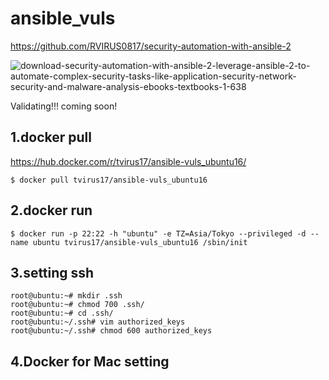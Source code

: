 # ansible_vuls

https://github.com/RVIRUS0817/security-automation-with-ansible-2  

![download-security-automation-with-ansible-2-leverage-ansible-2-to-automate-complex-security-tasks-like-application-security-network-security-and-malware-analysis-ebooks-textbooks-1-638](https://user-images.githubusercontent.com/5633085/38729162-07f179b2-3f4d-11e8-9752-fc3c489f6cb0.jpg)

Validating!!! coming soon!

## 1.docker pull 

https://hub.docker.com/r/tvirus17/ansible-vuls_ubuntu16/

```
$ docker pull tvirus17/ansible-vuls_ubuntu16
```

## 2.docker run

```
$ docker run -p 22:22 -h "ubuntu" -e TZ=Asia/Tokyo --privileged -d --name ubuntu tvirus17/ansible-vuls_ubuntu16 /sbin/init
```

## 3.setting ssh

```
root@ubuntu:~# mkdir .ssh
root@ubuntu:~# chmod 700 .ssh/
root@ubuntu:~# cd .ssh/
root@ubuntu:~/.ssh# vim authorized_keys
root@ubuntu:~/.ssh# chmod 600 authorized_keys

```

## 4.Docker for Mac setting

